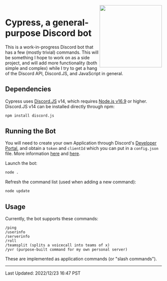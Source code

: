 <img src="https://user-images.githubusercontent.com/41103373/209212413-cf00931e-c7fe-43b9-b4e5-fcdf0d094010.png" width="200" height="200" align="right"/>

# Cypress, a general-purpose Discord bot
This is a work-in-progress Discord bot that has a few (mostly trivial) commands. This will be something I hope to work on as a side project, and will add more functionality (both simple and complex) while I try to get a hang of the Discord API, Discord.JS, and JavaScript in general.

## Dependencies 
Cypress uses [Discord.JS](https://discord.js.org/) v14, which requires [Node.js v16.9](https://nodejs.org/en/) or higher. Discord.JS v14 can be installed directly through npm:
```bash
npm install discord.js
```

## Running the Bot
You will need to create your own Application through Discord's [Developer Portal](https://discord.com/developers/applications), and obtain a `token` and `clientId` which you can put in a `config.json` file. More information [here](https://discordjs.guide/preparations/setting-up-a-bot-application.html) and [here](https://discordjs.guide/preparations/adding-your-bot-to-servers.html).

Launch the bot:
```bash
node .
```
Refresh the command list (used when adding a new command):
```bash
node update
```

## Usage
Currently, the bot supports these commands:
```
/ping
/userinfo
/serverinfo
/roll
/teamsplit (splits a voicecall into teams of x)
/yvr (purpose-built command for my own personal server)
```
These are implemented as application commands (or "slash commands").

---
Last Updated: 2022/12/23 16:47 PST
